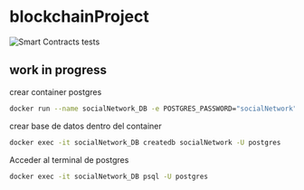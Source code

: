 # blockchainProject
![Smart Contracts tests](https://github.com/VictorNS69/blockchainProject/workflows/Smart%20Contracts%20tests/badge.svg)

## work in progress

crear container postgres
```bash
docker run --name socialNetwork_DB -e POSTGRES_PASSWORD="socialNetwork" -d postgres:9.6.17-alpine
```
crear base de datos dentro del container
```bash
docker exec -it socialNetwork_DB createdb socialNetwork -U postgres
```
Acceder al terminal de postgres
```bash
docker exec -it socialNetwork_DB psql -U postgres
```
